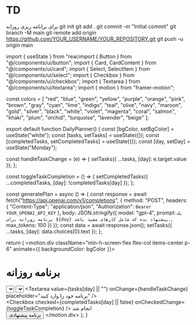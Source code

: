 # TD
برای برانامه ریزی روزانه
git init
git add .
git commit -m "Initial commit"
git branch -M main
git remote add origin https://github.com/YOUR_USERNAME/YOUR_REPOSITORY.git
git push -u origin main

import { useState } from "reacimport { Button } from "@/components/ui/button";
import { Card, CardContent } from "@/components/ui/card";
import { Select, SelectItem } from "@/components/ui/select";
import { Checkbox } from "@/components/ui/checkbox";
import { Textarea } from "@/components/ui/textarea";
import { motion } from "framer-motion";

const colors = [
  "red", "blue", "green", "yellow", "purple", "orange", "pink",
  "brown", "gray", "cyan", "lime", "indigo", "teal", "olive", "navy",
  "maroon", "gold", "silver", "black", "white", "violet", "magenta", "coral",
  "salmon", "khaki", "plum", "orchid", "turquoise", "lavender", "beige"
];

export default function DailyPlanner() {
  const [bgColor, setBgColor] = useState("white");
  const [tasks, setTasks] = useState({});
  const [completedTasks, setCompletedTasks] = useState({});
  const [day, setDay] = useState("Monday");

  const handleTaskChange = (e) => {
    setTasks({ ...tasks, [day]: e.target.value });
  };

  const toggleTaskCompletion = () => {
    setCompletedTasks({ ...completedTasks, [day]: !completedTasks[day] });
  };

  const generatePlan = async () => {
    const response = await fetch("https://api.openai.com/v1/completions", {
      method: "POST",
      headers: {
        "Content-Type": "application/json",
        "Authorization": `Bearer YOUR_OPENAI_API_KEY`
      },
      body: JSON.stringify({
        model: "gpt-4",
        prompt: `یک برنامه روزانه برای ${day} پیشنهاد بده که شامل کارهای مفید باشد.`,
        max_tokens: 100
      })
    });
    const data = await response.json();
    setTasks({ ...tasks, [day]: data.choices[0].text });
  };

  return (
    <motion.div className="min-h-screen flex flex-col items-center p-6" animate={{ backgroundColor: bgColor }}>
      <h1 className="text-3xl font-bold mb-4">برنامه روزانه</h1>
      <Select value={day} onChange={setDay} className="mb-4">
        {["Monday", "Tuesday", "Wednesday", "Thursday", "Friday", "Saturday", "Sunday"].map(d => (
          <SelectItem key={d} value={d}>{d}</SelectItem>
        ))}
      </Select>
      <Select value={bgColor} onChange={setBgColor} className="mb-4">
        {colors.map(color => (
          <SelectItem key={color} value={color}>{color}</SelectItem>
        ))}
      </Select>
      <Card className="w-full max-w-md p-4">
        <CardContent>
          <Textarea value={tasks[day] || ""} onChange={handleTaskChange} placeholder="برنامه خود را وارد کنید" />
          <div className="flex items-center mt-2">
            <Checkbox checked={completedTasks[day] || false} onCheckedChange={toggleTaskCompletion} />
            <span className="ml-2">انجام شد</span>
          </div>
          <Button onClick={generatePlan} className="mt-4">برنامه پیشنهادی</Button>
        </CardContent>
      </Card>
    </motion.div>
  );
}
